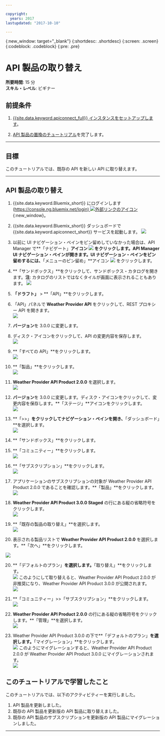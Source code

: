 ```yaml
---

copyright:
  years: 2017
lastupdated: "2017-10-10"

---
```


{:new_window: target="_blank"}
{:shortdesc: .shortdesc}
{:screen: .screen}
{:codeblock: .codeblock}
{:pre: .pre}

# API 製品の取り替え
**所要時間**: 15 分  
**スキル・レベル**: ビギナー  

## 前提条件

1. [{{site.data.keyword.apiconnect_full}} インスタンスをセットアップします](tut_prereq_set_up_apic_instance.html)。

2. [API 製品の置換のチュートリアル](tut_manage_replace.html)を完了します。

---
## 目標
このチュートリアルでは、既存の API を新しい API に取り替えます。

---
## API 製品の取り替え
1. {{site.data.keyword.Bluemix_short}} にログインします ([https://console.ng.bluemix.net/login) ![外部リンクのアイコン](../../../icons/launch-glyph.svg "外部リンクのアイコン")](https://console.ng.bluemix.net/login){:new_window}。

2. {{site.data.keyword.Bluemix_short}} ダッシュボードで {{site.data.keyword.apiconnect_short}} サービスを起動します。
![](images/Bluemix.png)

3. 以前に UI ナビゲーション・ペインをピン留めしていなかった場合は、API Manager で**「ナビゲート」**アイコン ![](images/navigate-to.png) をクリックします。API Manager UI ナビゲーション・ペインが開きます。UI ナビゲーション・ペインをピン留めするには、**「メニューのピン留め」**アイコン ![](images/pinned.png) をクリックします。

4. **「サンドボックス」**をクリックして、サンドボックス・カタログを開きます。**注**: カタログのリストではなくタイルが画面に表示されることもあります。
![](images/del-sandbox-list.png)

4. **「ドラフト」** > **「API」**をクリックします。

5. 「API」パネルで **Weather Provider API** をクリックして、REST プロキシー API を開きます。  
![](images/rep-api-list.png)

6. **バージョン**を 3.0.0 に変更します。

7. ディスク・アイコンをクリックして、API の変更内容を保存します。  
![](images/sup-change-version.png)

8. **「すべての API」**をクリックします。  
![](images/rep-all-apis.png)

9. **「製品」**をクリックします。  
![](images/sup-prods.png)

10.	**Weather Provider API Product 2.0.0** を選択します。  
![](images/sup-draft-prod-list.png)

11.	**バージョン**を 3.0.0 に変更します。ディスク・アイコンをクリックして、変更内容を保存します。**「ステージ」**アイコンをクリックします。  
![](images/sup-change-prod-vers-3.png)

12.	**「>>」**をクリックしてナビゲーション・ペインを開き、**「ダッシュボード」**を選択します。  
![](images/rep-dashboard.png)

13.	**「サンドボックス」**をクリックします。

14.	**「コミュニティー」**をクリックします。  
![](images/sup-sand-dash.png)

15.	**「サブスクリプション」**をクリックします。  
![](images/sup-comm-orgs.png)

16.	アプリケーションのサブスクリプションの対象が Weather Provider API Product 2.0.0 であることを確認します。**「製品」**をクリックします。
![](images/sup-scriptions-200.png)  

17.	**Weather Provider API Product 3.0.0 Staged** の行にある縦の省略符号をクリックします。  
![](images/sup-stage-prod-3.png)

18.	**「既存の製品の取り替え」**を選択します。  
![](images/sup-super-prod.png)

19.	表示される製品リストで **Weather Provider API Product 2.0.0** を選択します。**「次へ」**をクリックします。
  
![](images/sup-super-dialog-1.png)

20.	**「デフォルトのプラン」**を選択します。**「取り替え」**をクリックします。  
![](images/sup-super-dialog-2.png)
    このようにして取り替えると、Weather Provider API Product 2.0.0 が非推奨になり、Weather Provider API Product 3.0.0 が公開されます。  
![](images/sup-dash-prods-3.png) 
 
21.	**「コミュニティー」>>「サブスクリプション」**をクリックします。  
![](images/sup-scriptions-200.png)
 
22.	**Weather Provider API Product 2.0.0** の行にある縦の省略符号をクリックします。**「管理」**を選択します。  
![](images/sup-dots-manage.png) 

23.	Weather Provider API Product 3.0.0 の下で**「デフォルトのプラン」**を選択します。**「マイグレーション」**をクリックします。  
![](images/sup-migrate-dialog.png)
    このようにマイグレーションすると、Weather Provider API Product 2.0.0 が Weather Provider API Product 3.0.0 にマイグレーションされます。  
![](images/sup-migrated.png) 
 

 
## このチュートリアルで学習したこと
このチュートリアルでは、以下のアクティビティーを実行しました。

1. API 製品を更新しました。
2. 既存の API 製品を更新版の API 製品に取り替えました。
3. 既存の API 製品のサブスクリプションを更新版の API 製品にマイグレーションしました。

---













